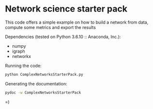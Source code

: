 # Network science starter pack

This code offers a simple example on how to build a network from data, compute some metrics and export the results

Dependencies (tested on Python 3.6.10 :: Anaconda, Inc.):
* numpy
* igraph
* networkx

Running the code: 
```sh
python ComplexNetworksStarterPack.py
```

Generating the documentation:
```sh
pydoc -w ComplexNetworksStarterPack
```

=)
